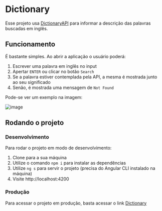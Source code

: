# Dictionary

Esse projeto usa [DictionaryAPI](https://dictionaryapi.dev/) para informar a descrição das palavras buscadas em inglês.

## Funcionamento

É bastante simples. Ao abrir a aplicação o usuário poderá:

1. Escrever uma palavra em inglês no input
2. Apertar `ENTER` ou clicar no botão `Search`
3. Se a palavra estiver contemplada pela API, a mesma é mostrada junto ao seu significado
4. Senão, é mostrada uma mensagem de `Not Found`

Pode-se ver um exemplo na imagem:

![image](https://user-images.githubusercontent.com/75875219/202854583-d9b67836-470c-4f8f-8b1b-a5649e3e601c.png)


## Rodando o projeto

### Desenvolvimento

Para rodar o projeto em modo de desenvolvimento:

1. Clone para a sua máquina
2. Utilize o comando `npm i` para instalar as dependências
3. Utilize `ng s` para servir o projeto (precisa do Angular CLI instalado na máquina)
4. Visite http://localhost:4200

### Produção

Para acessar o projeto em produção, basta acessar o link [Dictionary](https://dictionary-puce.vercel.app/)
